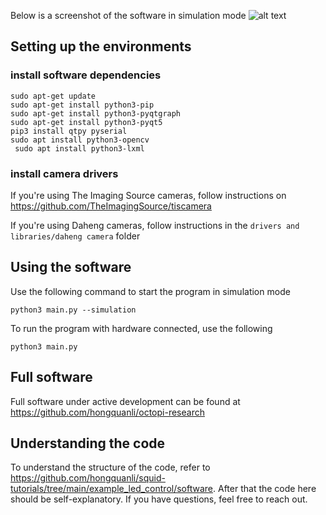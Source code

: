 Below is a screenshot of the software in simulation mode
![alt text](https://i.imgur.com/9A46CFu.png)

## Setting up the environments

### install software dependencies
```
sudo apt-get update
sudo apt-get install python3-pip
sudo apt-get install python3-pyqtgraph
sudo apt-get install python3-pyqt5
pip3 install qtpy pyserial
sudo apt install python3-opencv
 sudo apt install python3-lxml

```
### install camera drivers
If you're using The Imaging Source cameras, follow instructions on https://github.com/TheImagingSource/tiscamera 

If you're using Daheng cameras, follow instructions in the `drivers and libraries/daheng camera` folder

## Using the software
Use the following command to start the program in simulation mode
```
python3 main.py --simulation
```
To run the program with hardware connected, use the following
```
python3 main.py
```

## Full software
Full software under active development can be found at https://github.com/hongquanli/octopi-research

## Understanding the code
To understand the structure of the code, refer to https://github.com/hongquanli/squid-tutorials/tree/main/example_led_control/software. After that the code here should be self-explanatory. If you have questions, feel free to reach out.
